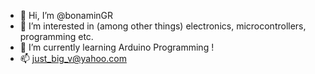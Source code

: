 - 👋 Hi, I’m @bonaminGR
- 👀 I’m interested in (among other things) electronics, microcontrollers, programming etc.
- 🌱 I’m currently learning Arduino Programming !
- 📫 just_big_v@yahoo.com 

<!---
bonaminGR/bonaminGR is a ✨ special ✨ repository because its `README.md` (this file) appears on your GitHub profile.
You can click the Preview link to take a look at your changes.
--->
